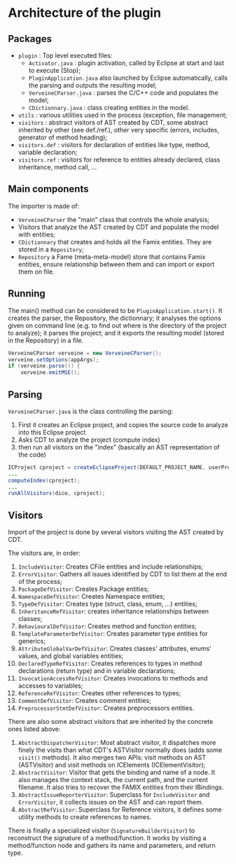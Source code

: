 
# Architecture of the plugin

## Packages

- `plugin` : Top level executed files:
    - `Activator.java` : plugin activation, called by Eclipse at start and last to execute (Stop);
    - `PluginApplication.java` also launched by Eclipse automatically, calls the parsing and outputs the resulting model;
    - `VerveineCParser.java` : parses the C/C++ code and populates the model;
    - `CDictionnary.java` : class creating entities in the model.
- `utils` : various utilities used in the process (exception, file management;
- `visitors` : abstract visitors of AST created by CDT, some abstract inherited by other (see def./ref.), other very specific (errors, includes, generator of method heading);
- `visitors.def` : visitors for declaration of entities like type, method, variable declaration;
- `visitors.ref` : visitors for reference to entities already declared, class inheritance, method call, ...

## Main components

The importer is made of:
- `VerveineCParser` the "main" class that controls the whole analysis;
- Visitors that analyze the AST created by CDT and populate the model with entities;
- `CDictionnary` that creates and holds all the Famix entities. They are stored in a `Repository`;
- `Repository` a Fame (meta-meta-model) store that contains Famix entities, ensure relationship between them and can import or export them on file.

## Running

The main() method can be considered to be `PluginApplication.start()`. It creates the parser, the Repository, the dictionnary; it analyses the options given on command line (e.g. to find out where is the directory of the project to analyze); it parses the project; and it exports the resulting model (stored in the Repository) in a file.

```Java
VerveineCParser verveine = new VerveineCParser();
verveine.setOptions(appArgs);
if (verveine.parse()) {
	verveine.emitMSE();
```

## Parsing

`VerveineCParser.java` is the class controlling the parsing:

1. First it creates an Eclipse project, and copies the source code to analyze into this Eclipse project
1. Asks CDT to analyze the project (compute index)
1. then run all visitors on the "index" (basically an AST representation of the code)

```Java
ICProject cproject = createEclipseProject(DEFAULT_PROJECT_NAME, userProjectDir);
...
computeIndex(cproject);
...
runAllVisitors(dico, cproject);
```

## Visitors

Import of the project is done by several visitors visiting the AST created by CDT.

The visitors are, in order:

1. `IncludeVisitor`: Creates CFile entities and include relationships;
1. `ErrorVisitor`: Gathers all issues identified by CDT to list them at the end of the process;
1. `PackageDefVisitor`: Creates Package entities;
1. `NamespaceDefVisitor`: Creates Namespace entities;
1. `TypeDefVisitor`: Creates type (struct, class, enum, ...) entities;
1. `InheritanceRefVisitor`: creates inheritance relationships between classes;
1. `BehaviouralDefVisitor`: Creates method and function entities;
1. `TemplateParameterDefVisitor`: Creates parameter type entities for generics;
1. `AttributeGlobalVarDefVisitor`: Creates classes' attributes, enums' values, and global variables entities;
1. `DeclaredTypeRefVisitor`: Creates references to types in method declarations (return type) and in variable declarations;
1. `InvocationAccessRefVisitor`: Creates invocations to methods and accesses to variables;
1. `ReferenceRefVisitor`: Creates other references to types;
1. `CommentDefVisitor`: Creates comment entities;
1. `PreprocessorStmtDefVisitor`: Creates preprocessors entities.

There are also some abstract visitors that are inherited by the concrete ones listed above:
1. `AbstractDispatcherVisitor`: Most abstract visitor, it dispatches more finely the visits than what CDT's ASTVisitor normally does (adds some `visit()` methods). It also merges two APIs: visit methods on AST (ASTVisitor) and visit methods on ICElements (ICElementVisitor);
1. `AbstractVisitor`: Visitor that gets the binding and name of a node. It also manages the context stack, the current path, and the current filename. It also tries to recover the FAMIX entities from their IBindings.
1. `AbstractIssueReporterVisitor`: Superclass for `IncludeVisitor` and `ErrorVisitor`, it collects issues on the AST and can report them.
1. `AbstractRefVisitor`: Superclass for Reference visitors, it defines some utility methods to create references to names.

There is finally a specialized visitor (`SignatureBuilderVisitor`) to reconstruct the signature of a method/function. It works by visiting a method/function node and gathers its name and parameters, and return type.
 
